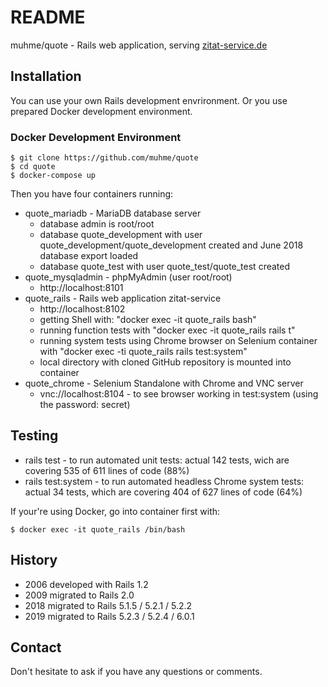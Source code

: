 # README

muhme/quote - Rails web application, serving [zitat-service.de](https://www.zitat-service.de)

## Installation
You can use your own Rails development envrironment. Or you use prepared Docker development environment.
### Docker Development Environment
```
$ git clone https://github.com/muhme/quote
$ cd quote
$ docker-compose up
```
Then you have four containers running:
* quote_mariadb - MariaDB database server
  * database admin is root/root
  * database quote_development with user quote_development/quote_development created and June 2018 database export loaded
  * database quote_test with user quote_test/quote_test created
* quote_mysqladmin - phpMyAdmin (user root/root)
  * http://localhost:8101
* quote_rails - Rails web application zitat-service
  * http://localhost:8102
  * getting Shell with: "docker exec -it quote_rails bash"
  * running function tests with "docker exec -it quote_rails rails t"
  * running system tests using Chrome browser on Selenium container with "docker exec -ti quote_rails rails test:system"
  * local directory with cloned GitHub repository is mounted into container
* quote_chrome - Selenium Standalone with Chrome and VNC server
  * vnc://localhost:8104 - to see browser working in test:system (using the password: secret)

## Testing

* rails test - to run automated unit tests: actual 142 tests, wich are covering 535 of 611 lines of code (88%)
* rails test:system - to run automated headless Chrome system tests: actual 34 tests, which are covering 404 of 627 lines of code (64%)

If your're using Docker, go into container first with:
```
$ docker exec -it quote_rails /bin/bash
```

## History

* 2006 developed with Rails 1.2
* 2009 migrated to Rails 2.0
* 2018 migrated to Rails 5.1.5 / 5.2.1 / 5.2.2
* 2019 migrated to Rails 5.2.3 / 5.2.4 / 6.0.1

## Contact

Don't hesitate to ask if you have any questions or comments.